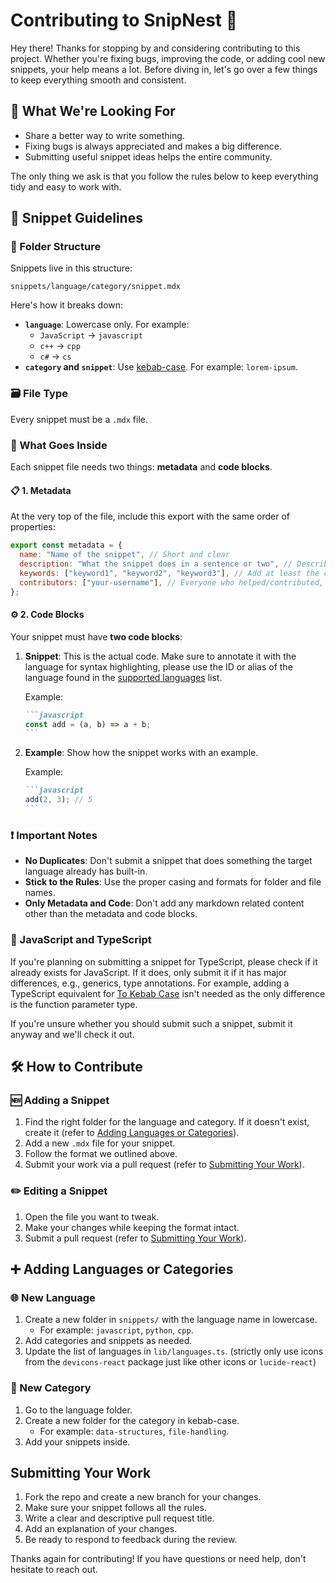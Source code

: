 # Contributing to SnipNest 🤝

Hey there! Thanks for stopping by and considering contributing to this project. Whether you're fixing bugs, improving the code, or adding cool new snippets, your help means a lot. Before diving in, let's go over a few things to keep everything smooth and consistent.

## 👀 What We're Looking For

- Share a better way to write something.
- Fixing bugs is always appreciated and makes a big difference.
- Submitting useful snippet ideas helps the entire community.

The only thing we ask is that you follow the rules below to keep everything tidy and easy to work with.

## 📝 Snippet Guidelines

### 📂 Folder Structure

Snippets live in this structure:

```
snippets/language/category/snippet.mdx
```

Here's how it breaks down:

- **`language`**: Lowercase only. For example:
  - `JavaScript` -> `javascript`
  - `c++` → `cpp`
  - `c#` → `cs`
- **`category` and `snippet`**: Use [kebab-case](https://developer.mozilla.org/en-US/docs/Glossary/Kebab_case). For example: `lorem-ipsum`.

### 🗃️ File Type

Every snippet must be a `.mdx` file.

### 📄 What Goes Inside

Each snippet file needs two things: **metadata** and **code blocks**.

#### 📋 1. Metadata

At the very top of the file, include this export with the same order of properties:

```javascript
export const metadata = {
  name: "Name of the snippet", // Short and clear
  description: "What the snippet does in a sentence or two", // Describe what the snippet does, clearly and concisely
  keywords: ["keyword1", "keyword2", "keyword3"], // Add at least the category name in the array, please keep it short and clear and use kebab-case, within a reasonable amount
  contributors: ["your-username"], // Everyone who helped/contributed, as GitHub usernames
};
```

#### ⚙️ 2. Code Blocks

Your snippet must have **two code blocks**:

1. **Snippet**: This is the actual code. Make sure to annotate it with the language for syntax highlighting, please use the ID or alias of the language found in the [supported languages](https://shiki.style/languages) list.

   Example:

   ````markdown
   ```javascript
   const add = (a, b) => a + b;
   ```
   ````

2. **Example**: Show how the snippet works with an example.

   Example:

   ````markdown
   ```javascript
   add(2, 3); // 5
   ```
   ````

### ❗ Important Notes

- **No Duplicates**: Don't submit a snippet that does something the target language already has built-in.
- **Stick to the Rules**: Use the proper casing and formats for folder and file names.
- **Only Metadata and Code**: Don't add any markdown related content other than the metadata and code blocks.

### 📘 JavaScript and TypeScript

If you're planning on submitting a snippet for TypeScript, please check if it already exists for JavaScript. If it does, only submit it if it has major differences, e.g., generics, type annotations. For example, adding a TypeScript equivalent for [To Kebab Case](https://snipnest.dev/javascript/string/to-kebab-case) isn't needed as the only difference is the function parameter type.

If you're unsure whether you should submit such a snippet, submit it anyway and we'll check it out.

## 🛠️ How to Contribute

### 🆕 Adding a Snippet

1. Find the right folder for the language and category. If it doesn't exist, create it (refer to [Adding Languages or Categories](#adding-languages-or-categories)).
2. Add a new `.mdx` file for your snippet.
3. Follow the format we outlined above.
4. Submit your work via a pull request (refer to [Submitting Your Work](#submitting-your-work)).

### ✏️ Editing a Snippet

1. Open the file you want to tweak.
2. Make your changes while keeping the format intact.
3. Submit a pull request (refer to [Submitting Your Work](#submitting-your-work)).

## ➕ Adding Languages or Categories

### 🌐 New Language

1. Create a new folder in `snippets/` with the language name in lowercase.
   - For example: `javascript`, `python`, `cpp`.
2. Add categories and snippets as needed.
3. Update the list of languages in `lib/languages.ts`. (strictly only use icons from the `devicons-react` package just like other icons or `lucide-react`)

### 📂 New Category

1. Go to the language folder.
2. Create a new folder for the category in kebab-case.
   - For example: `data-structures`, `file-handling`.
3. Add your snippets inside.

## Submitting Your Work

1. Fork the repo and create a new branch for your changes.
2. Make sure your snippet follows all the rules.
3. Write a clear and descriptive pull request title.
4. Add an explanation of your changes.
5. Be ready to respond to feedback during the review.

Thanks again for contributing! If you have questions or need help, don't hesitate to reach out.
